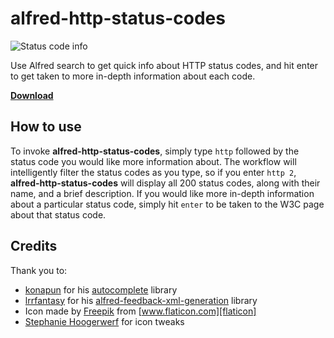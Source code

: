 # alfred-http-status-codes

![Status code info](http://i.imgur.com/N7FlAwl.png)

Use Alfred search to get quick info about HTTP status codes, and hit enter to get taken to more in-depth information about each code.

**[Download][releases]**

## How to use

To invoke **alfred-http-status-codes**, simply type `http` followed by the status code you would like more information about. The workflow will intelligently filter the status codes as you type, so if you enter `http 2`, **alfred-http-status-codes** will display all 200 status codes, along with their name, and a brief description. If you would like more in-depth information about a particular status code, simply hit `enter` to be taken to the W3C page about that status code.

## Credits

Thank you to:
* [konapun] for his [autocomplete] library
* [lrrfantasy] for his [alfred-feedback-xml-generation][xml] library
* Icon made by [Freepik] from [www.flaticon.com][flaticon]
* [Stephanie Hoogerwerf][stephanie] for icon tweaks

[releases]: https://github.com/goronfreeman/alfred-http-status-codes/releases

[lrrfantasy]: https://github.com/lrrfantasy

[xml]: https://github.com/lrrfantasy/alfred-feedback-xml-generation

[konapun]: https://github.com/konapun

[autocomplete]: https://github.com/konapun/autocomplete

[freepik]: http://www.freepik.com

[flaticon]: http://www.flaticon.com

[stephanie]: http://stephaniehoogerwerf.com/
